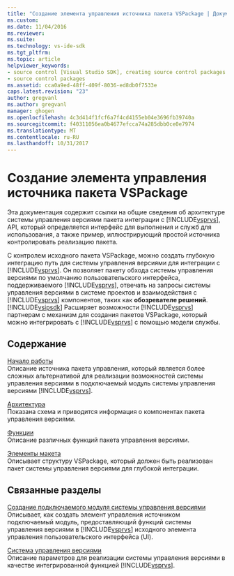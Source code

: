```yaml
---
title: "Создание элемента управления источника пакета VSPackage | Документы Microsoft"
ms.custom: 
ms.date: 11/04/2016
ms.reviewer: 
ms.suite: 
ms.technology: vs-ide-sdk
ms.tgt_pltfrm: 
ms.topic: article
helpviewer_keywords:
- source control [Visual Studio SDK], creating source control packages
- source control packages
ms.assetid: cca0a9ed-48ff-409f-8036-ed8db0f7533e
caps.latest.revision: "23"
author: gregvanl
ms.author: gregvanl
manager: ghogen
ms.openlocfilehash: 4c3d414f1fcf6a7f4cd4155eb04e3696fb39740a
ms.sourcegitcommit: f40311056ea0b4677efcca74a285dbb0ce0e7974
ms.translationtype: MT
ms.contentlocale: ru-RU
ms.lasthandoff: 10/31/2017
---
```

# <a name="creating-a-source-control-vspackage"></a>Создание элемента управления источника пакета VSPackage
Эта документация содержит ссылки на общие сведения об архитектуре системы управления версиями пакета интеграции с [!INCLUDE[vsprvs](../../code-quality/includes/vsprvs_md.md)], API, который определяется интерфейс для выполнения и служб для использования, а также пример, иллюстрирующий простой источника контролировать реализацию пакета.  
  
 С контролем исходного пакета VSPackage, можно создать глубокую интеграцию путь для системы управления версиями для интеграции с [!INCLUDE[vsprvs](../../code-quality/includes/vsprvs_md.md)]. Он позволяет пакету обхода системы управления версиями по умолчанию пользовательского интерфейса, поддерживаемого [!INCLUDE[vsprvs](../../code-quality/includes/vsprvs_md.md)], отвечать на запросы системы управления версиями в системе проектов и взаимодействия с [!INCLUDE[vsprvs](../../code-quality/includes/vsprvs_md.md)] компонентов, таких как **обозревателе решений**. [!INCLUDE[vsipsdk](../../extensibility/includes/vsipsdk_md.md)] Расширяет возможности [!INCLUDE[vsprvs](../../code-quality/includes/vsprvs_md.md)] партнерам с механизм для создания пакетов VSPackage, который можно интегрировать с [!INCLUDE[vsprvs](../../code-quality/includes/vsprvs_md.md)] с помощью модели службы.  
  
## <a name="in-this-section"></a>Содержание  
 [Начало работы](../../extensibility/internals/getting-started-with-source-control-vspackages.md)  
 Описание источника пакета управления, который является более сложных альтернативой для реализации возможностей системы управления версиями в подключаемый модуль системы управления версиями [!INCLUDE[vsprvs](../../code-quality/includes/vsprvs_md.md)].  
  
 [Архитектура](../../extensibility/internals/source-control-vspackage-architecture.md)  
 Показана схема и приводится информация о компонентах пакета управления версиями.  
  
 [Функции](../../extensibility/internals/source-control-vspackage-features.md)  
 Описание различных функций пакета управления версиями.  
  
 [Элементы макета](../../extensibility/internals/source-control-vspackage-design-elements.md)  
 Описывает структуру VSPackage, который должен быть реализован пакет системы управления версиями для глубокой интеграции.  
  
## <a name="related-sections"></a>Связанные разделы  
 [Создание подключаемого модуля системы управления версиями](../../extensibility/internals/creating-a-source-control-plug-in.md)  
 Описывает, как создать элемент управления источником подключаемый модуль, предоставляющий функций системы управления версиями в [!INCLUDE[vsprvs](../../code-quality/includes/vsprvs_md.md)] исходного элемента управления пользовательского интерфейса (UI).  
  
 [Система управления версиями](../../extensibility/internals/source-control.md)  
 Описание параметров для реализации системы управления версиями в качестве интегрированной функцией [!INCLUDE[vsprvs](../../code-quality/includes/vsprvs_md.md)].
